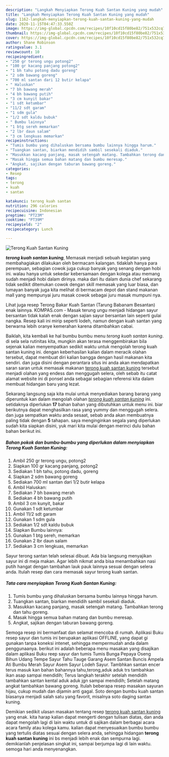 ```yaml
---
description: "Langkah Menyiapkan Terong Kuah Santan Kuning yang mudah"
title: "Langkah Menyiapkan Terong Kuah Santan Kuning yang mudah"
slug: 1162-langkah-menyiapkan-terong-kuah-santan-kuning-yang-mudah
date: 2020-11-15T04:47:33.550Z
image: https://img-global.cpcdn.com/recipes/10f10cd15f80be82/751x532cq70/terong-kuah-santan-kuning-foto-resep-utama.jpg
thumbnail: https://img-global.cpcdn.com/recipes/10f10cd15f80be82/751x532cq70/terong-kuah-santan-kuning-foto-resep-utama.jpg
cover: https://img-global.cpcdn.com/recipes/10f10cd15f80be82/751x532cq70/terong-kuah-santan-kuning-foto-resep-utama.jpg
author: Shane Robinson
ratingvalue: 3.1
reviewcount: 10
recipeingredient:
- "250 gr terong ungu potong2"
- "100 gr kacang panjang potong2"
- "1 bh tahu potong dadu goreng"
- "2 sdm bawang goreng"
- "700 ml santan dari 12 butir kelapa"
- " Haluskan"
- "7 bh bawang merah"
- "4 bh bawang putih"
- "3 cm kunyit bakar"
- "1 sdt ketumbar"
- "11/2 sdt garam"
- "1 sdm gula"
- "1/2 sdt kaldu bubuk"
- " Bumbu lainnya"
- "1 btg sereh memarkan"
- "2 lbr daun salam"
- "3 cm lengkuas memarkan"
recipeinstructions:
- "Tumis bumbu yang dihaluskan bersama bumbu lainnya hingga harum."
- "Tuangkan santan, biarkan mendidih sambil sesekali diaduk."
- "Masukkan kacang panjang, masak setengah matang. Tambahkan terong dan tahu goreng."
- "Masak hingga semua bahan matang dan bumbu meresap."
- "Angkat, sajikan dengan taburan bawang goreng."
categories:
- Resep
tags:
- terong
- kuah
- santan

katakunci: terong kuah santan 
nutrition: 296 calories
recipecuisine: Indonesian
preptime: "PT23M"
cooktime: "PT39M"
recipeyield: "2"
recipecategory: Lunch

---
```



![Terong Kuah Santan Kuning](https://img-global.cpcdn.com/recipes/10f10cd15f80be82/751x532cq70/terong-kuah-santan-kuning-foto-resep-utama.jpg)

<b><i>terong kuah santan kuning</i></b>, Memasak menjadi sebuah kegiatan yang membahagiakan dilakukan oleh bermacam kalangan. tidaklah hanya para perempuan, sebagian cowok juga cukup banyak yang senang dengan hobi ini. walau hanya untuk sekedar kebersamaan dengan kolega atau memang sudah menjadi hobi dalam dirinya. maka dari itu dalam dunia chef sekarang tidak sedikit ditemukan cowok dengan skill memasak yang luar biasa, dan lumayan banyak juga kita melihat di bermacam depot dan stand makanan mall yang mempunyai juru masak cowok sebagai juru masak mumpuni nya.

Lihat juga resep Terong Bakar Kuah Santan (Tarung Babanam Besantan) enak lainnya. KOMPAS.com - Masak terung ungu menjadi hidangan sayur bersantan tidak kalah enak dengan sajian sayur bersantan lain seperti gulai nangka. Resep kali ini mirip seperti lodeh, namun dengan kuah santan yang berwarna lebih oranye kemerahan karena ditambahkan cabai.

Baiklah, kita kembali ke hal bumbu bumbu menu <i>terong kuah santan kuning</i>. di sela sela rutinitas kita, mungkin akan terasa menggembirakan bila sejenak kalian menyempatkan sedikit waktu untuk mengolah terong kuah santan kuning ini. dengan keberhasilan kalian dalam meracik olahan tersebut, dapat membuat diri kalian bangga dengan hasil makanan kita sendiri. dan juga disini dengan perantara situs ini anda akan mendapatkan saran saran untuk memasak makanan <u>terong kuah santan kuning</u> tersebut menjadi olahan yang endess dan menggugah selera, oleh sebab itu catat alamat website ini di ponsel anda sebagai sebagian referensi kita dalam membuat hidangan baru yang lezat.


Sekarang langsung saja kita mulai untuk menyediakan barang barang yang diperuntuk kan dalam mengolah olahan <u><i>terong kuah santan kuning</i></u> ini. setidaknya diperlukan <b>17</b> bahan bahan yang dibutuhkan untuk menu ini. biar berikutnya dapat menghasilkan rasa yang yummy dan menggugah selera. dan juga sempatkan waktu anda sesaat, sebab anda akan membuatnya paling tidak dengan <b>5</b> tahapan. saya menginginkan segala yang diperlukan sudah kita siapkan disini, yuk mari kita mulai dengan merinci dulu bahan bahan berikut ini.

<!--inarticleads1-->

##### Bahan pokok dan bumbu-bumbu yang diperlukan dalam menyiapkan Terong Kuah Santan Kuning:

1. Ambil 250 gr terong ungu, potong2
1. Siapkan 100 gr kacang panjang, potong2
1. Sediakan 1 bh tahu, potong dadu, goreng
1. Siapkan 2 sdm bawang goreng
1. Sediakan 700 ml santan dari 1/2 butir kelapa
1. Ambil  Haluskan:
1. Sediakan 7 bh bawang merah
1. Sediakan 4 bh bawang putih
1. Ambil 3 cm kunyit, bakar
1. Gunakan 1 sdt ketumbar
1. Ambil 11/2 sdt garam
1. Gunakan 1 sdm gula
1. Sediakan 1/2 sdt kaldu bubuk
1. Siapkan  Bumbu lainnya:
1. Gunakan 1 btg sereh, memarkan
1. Gunakan 2 lbr daun salam
1. Sediakan 3 cm lengkuas, memarkan


Sayur terong santan telah selesai dibuat. Ada bia langsung menyajikan sayur ini di meja makan. Agar lebih nikmat anda bisa menambahkan nasi putih hangat dengan tambahan lauk pauk lainnya sesuai dengan selera anda. Itulah resep dan cara memasak sayur terong kuah santan. 

<!--inarticleads2-->

##### Tata cara menyiapkan Terong Kuah Santan Kuning:

1. Tumis bumbu yang dihaluskan bersama bumbu lainnya hingga harum.
1. Tuangkan santan, biarkan mendidih sambil sesekali diaduk.
1. Masukkan kacang panjang, masak setengah matang. Tambahkan terong dan tahu goreng.
1. Masak hingga semua bahan matang dan bumbu meresap.
1. Angkat, sajikan dengan taburan bawang goreng.


Semoga resep ini bermanfaat dan selamat mencoba di rumah. Aplikasi Buku resep sayur dan tumis ini berupakan aplikasi OFFLINE, yang dapat gi gunakan tanpa koneksi intenet, sehingga mempermudah anda dalam penggunaanya. berikut ini adalah beberapa menu masakan yang disajikan dalam aplikasi Buku reep sayur dan tumis Tumis Bunga Pepaya Oseng Bihun Udang Tempe Sayur Tahu Tauge Garang Asem Santan Buncis Ampela Ati Bumbu Merah Sayur Asem Sayur Lodeh Sayur. Tambhkan santan encer terus masuk kan bahan bahannya tahu,terong,aduk aduk trs tambahkan ikan asap sampai mendidih; Terus langkah terakhir setelah mendidih tambahkan santan kental aduk aduk jgn sampai mendidih; Setelah matang angkat tambahkan bawang goreng. Itulah beberapa resep masakan sayuran hijau, cukup mudah dan dijamin anti gagal. Soto dengan bumbu kuah santan biasanya menjadi salah satu yang favorit, misalnya soto daging santan kuning. 

Demikian sedikit ulasan masakan tentang resep <u>terong kuah santan kuning</u> yang enak. kita harap kalian dapat mengerti dengan tulisan diatas, dan anda dapat mengolah lagi di lain waktu untuk di sajikan dalam berbagai acara acara family atau kolega kamu. kalian dapat menyesuaikan bumbu bumbu yang tertulis diatas sesuai dengan selera anda, sehingga hidangan <b>terong kuah santan kuning</b> ini bs menjadi lebih enak dan sempurna lagi. demikianlah penjelasan singkat ini, sampai berjumpa lagi di lain waktu. semoga hari anda menyenangkan.

